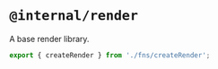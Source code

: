 # `@internal/render`

A base render library.

[comment]: <> (TODO: expand on the top-level docs)

```js
export { createRender } from './fns/createRender';
```
